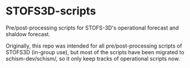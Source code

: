 # STOFS3D-scripts

Pre/post-processing scripts for STOFS-3D's operational forecast and shaldow forecast.

Originally, this repo was intended for all pre/post-processing scripts of STOFS3D (in-group use), but most of the scripts have been migrated to schism-dev/schism/, so it only keep tracks of operational scripts now.

